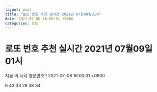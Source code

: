 ```yaml
---
layout: post
title: "로또 번호 추천 실시간 2021년 07월09일01시"
date: 2021-07-08 16:00:01 +0900
categories: 로또
---
```


# 로또 번호 추천 실시간 2021년 07월09일01시

지금 이 시각 행운번호!! 2021-07-08 16:00:01 +0900

 6  43  33  29  38  34 

